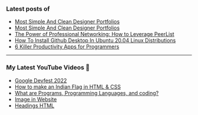### Latest posts of 
<!-- BLOG-POST-LIST:START -->
- [Most Simple And Clean Designer Portfolios](https://blog.codersalman.live/most-simple-and-clean-designer-portfolios-1)
- [Most Simple And Clean Designer Portfolios](https://blog.codersalman.live/most-simple-and-clean-designer-portfolios)
- [The Power of Professional Networking: How to Leverage PeerList](https://blog.codersalman.live/the-power-of-professional-networking-how-to-leverage-peerlist-1)
- [How To Install Github Desktop In Ubuntu 20.04 Linux Distributions](https://blog.codersalman.live/how-to-install-github-desktop-in-ubuntu-2004-linux-distributions-1)
- [6 Killer Productivity Apps for Programmers](https://blog.codersalman.live/6-killer-productivity-apps-for-programmers)
<!-- BLOG-POST-LIST:END -->

<hr>

### My Latest YouTube Videos 🌱
<!-- YOUTUBE:START -->
- [Google Devfest 2022 ](https://www.youtube.com/watch?v=u_wWOf0LUxk)
- [How to make an Indian Flag in HTML &amp; CSS ](https://www.youtube.com/watch?v=5IxQYP8xTIE)
- [What are  Programs, Programming Languages, and coding? ](https://www.youtube.com/watch?v=9_b_2HpqasE)
- [Image in Website ](https://www.youtube.com/watch?v=g2bmNTShT-Q)
- [Headings HTML ](https://www.youtube.com/watch?v=YCgJBxAvboA)
<!-- YOUTUBE:END -->
